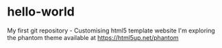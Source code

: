 # hello-world
My first git repository - Customising html5 template website
I'm exploring the phantom theme available at https://html5up.net/phantom
